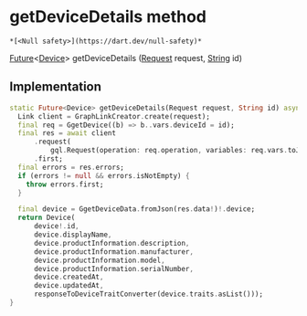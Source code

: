 


# getDeviceDetails method




    *[<Null safety>](https://dart.dev/null-safety)*




[Future](https://api.flutter.dev/flutter/dart-async/Future-class.html)&lt;[Device](../../yonomi-sdk/Device-class.md)> getDeviceDetails
([Request](../../yonomi-sdk/Request-class.md) request, [String](https://api.flutter.dev/flutter/dart-core/String-class.html) id)








## Implementation

```dart
static Future<Device> getDeviceDetails(Request request, String id) async {
  Link client = GraphLinkCreator.create(request);
  final req = GgetDevice((b) => b..vars.deviceId = id);
  final res = await client
      .request(
          gql.Request(operation: req.operation, variables: req.vars.toJson()))
      .first;
  final errors = res.errors;
  if (errors != null && errors.isNotEmpty) {
    throw errors.first;
  }

  final device = GgetDeviceData.fromJson(res.data!)!.device;
  return Device(
      device!.id,
      device.displayName,
      device.productInformation.description,
      device.productInformation.manufacturer,
      device.productInformation.model,
      device.productInformation.serialNumber,
      device.createdAt,
      device.updatedAt,
      responseToDeviceTraitConverter(device.traits.asList()));
}
```







